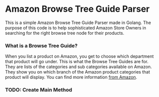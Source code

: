# Amazon Browse Tree Guide Parser
This is a simple Amazon Browse Tree Guide Parser made in Golang. The purpose of this code is to help sophisticated Amazon Store Owners in searching for the right browse tree node for their products.

### What is a Browse Tree Guide?
When you list a product on Amazon, you get to choose which department that product will go under. This is what the Browse Tree Guides are for. They are lists of the categories and sub categories available on Amazon. They show you on which branch of the Amazon product categories that product will display. You can find more information [from Amazon](https://sellercentral.amazon.com/help/hub/reference/external/G1661?locale=en-US).



### TODO: Create Main Method